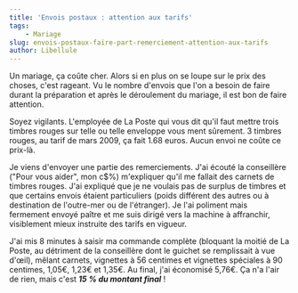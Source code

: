 ```yaml
---
title: 'Envois postaux : attention aux tarifs'
tags:
    - Mariage
slug: envois-postaux-faire-part-remerciement-attention-aux-tarifs
author: Libellule
---
```


Un mariage, ça coûte cher. Alors si en plus on se loupe sur le prix des choses,
c'est rageant. Vu le nombre d'envois que l'on a besoin de faire durant la
préparation et après le déroulement du mariage, il est bon de faire attention.

Soyez vigilants. L'employée de La Poste qui vous dit qu'il faut mettre trois
timbres rouges sur telle ou telle enveloppe vous ment sûrement. 3 timbres
rouges, au tarif de mars 2009, ça fait 1.68 euros. Aucun envoi ne coûte ce
prix-là.

Je viens d'envoyer une partie des remerciements. J'ai écouté la conseillère
("Pour vous aider", mon c\$%) m'expliquer qu'il me fallait des carnets de
timbres rouges. J'ai expliqué que je ne voulais pas de surplus de timbres et que
certains envois étaient particuliers (poids différent des autres ou à
destination de l'outre-mer ou de l'étranger). Je l'ai poliment mais fermement
envoyé paître et me suis dirigé vers la machine à affranchir, visiblement mieux
instruite des tarifs en vigueur.

J'ai mis 8 minutes à saisir ma commande complète (bloquant la moitié de La
Poste, au détriment de la conseillère dont le guichet se remplissait à vue
d'œil), mêlant carnets, vignettes à 56 centimes et vignettes spéciales à 90
centimes, 1,05€, 1,23€ et 1,35€. Au final, j'ai économisé 5,76€. Ça n'a l'air de
rien, mais c'est **_15 % du montant final_** !
